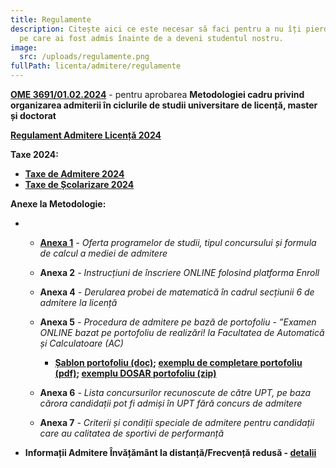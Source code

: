 ```yaml
---
title: Regulamente
description: Citește aici ce este necesar să faci pentru a nu îți pierde locul
  pe care ai fost admis înainte de a deveni studentul nostru.
image:
  src: /uploads/regulamente.png
fullPath: licenta/admitere/regulamente
---
```

**[OME 3691/01.02.2024](https://www.upt.ro/img/files/2023-2024/Admitere/Metodologie_cardu_organiz_ex.admitere_2024.pdf)** - pentru aprobarea **Metodologiei cadru privind organizarea admiterii în ciclurile de studii universitare de licență, master și doctorat**

**[Regulament Admitere Licență 2024](https://www.upt.ro/img/files/2023-2024/Admitere/2.1_Regulament_admitere_licenta_2024_final3.pdf)**

**Taxe 2024:**

* **[Taxe de Admitere 2024](https://www.upt.ro/img/files/2023-2024/Admitere/HS-nr.14-15.02.2024_taxe_admitere.pdf)**
* **[Taxe de Școlarizare 2024](https://www.upt.ro/img/files/2023-2024/Admitere/HS-nr.15-15.02.2024_taxe_scolarizare.pdf)**

**Anexe la Metodologie:**

* * **[Anexa 1](https://www.upt.ro/img/files/2023-2024/Admitere/licenta/2.2_Anexa_1-Adm_licenta_2024_Oferta_programe_studii_final.pdf)** *\- Oferta programelor de studii, tipul concursului și formula de calcul a mediei de admitere* 
  * **Anexa 2** *\- Instrucțiuni de înscriere ONLINE folosind platforma Enroll* 
  * **Anexa 4** *\- Derularea probei de matematică în cadrul secțiunii 6 de admitere la licență* 
  * **Anexa 5** *\- Procedura de admitere pe bază de portofoliu - ”Examen ONLINE bazat pe portofoliu de realizări! la Facultatea de Automatică și Calculatoare (AC)* 

    * **[Șablon portofoliu (doc)](http://www.upt.ro/img/files/2019-2020/admitere/licenta/Portofoliu_NumePrenume.docx); [exemplu de completare portofoliu (pdf)](http://www.upt.ro/img/files/2019-2020/admitere/licenta/Portofoliu_PopDana.pdf); [exemplu DOSAR portofoliu (zip)](http://www.upt.ro/img/files/2019-2020/admitere/licenta/PopDana.zip)** 
  * **Anexa 6** *\- Lista concursurilor recunoscute de către UPT, pe baza cărora candidații pot fi admiși în UPT fără concurs de admitere* 
  * **Anexa 7** *\- Criterii și condiții speciale de admitere pentru candidații care au calitatea de sportivi de performanță*
* **Informații Admitere Învățământ la distanță/Frecvență redusă - [detalii](http://www.upt.ro/Informatii_-admitere-2020---invatamant-la-distanta-frecventa-redusa_621_ro.html)**